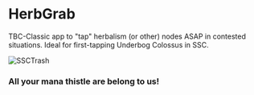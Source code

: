 # HerbGrab
TBC-Classic app to "tap" herbalism (or other) nodes ASAP in contested situations. Ideal for first-tapping Underbog Colossus in SSC.

![SSCTrash](https://user-images.githubusercontent.com/42287509/135736471-722e9565-f118-4d87-9a1d-5889cc5b26b7.jpg)
### All your mana thistle are belong to us!
